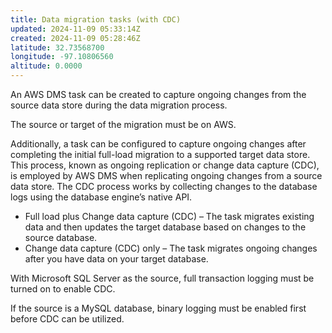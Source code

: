 ```yaml
---
title: Data migration tasks (with CDC)
updated: 2024-11-09 05:33:14Z
created: 2024-11-09 05:28:46Z
latitude: 32.73568700
longitude: -97.10806560
altitude: 0.0000
---
```


An AWS DMS task can be created to capture ongoing changes from the source data store during the data migration process.

The source or target of the migration must be on AWS.

Additionally, a task can be configured to capture ongoing changes after completing the initial full-load migration to a supported target data store. This process, known as ongoing replication or change data capture (CDC), is employed by AWS DMS when replicating ongoing changes from a source data store. The CDC process works by collecting changes to the database logs using the database engine’s native API.

- Full load plus Change data capture (CDC) – The task migrates existing data and then updates the target database based on changes to the source database.
- Change data capture (CDC) only – The task migrates ongoing changes after you have data on your target database.



With Microsoft SQL Server as the source, full transaction logging must be turned on to enable CDC. 

If the source is a MySQL database, binary logging must be enabled first before CDC can be utilized.